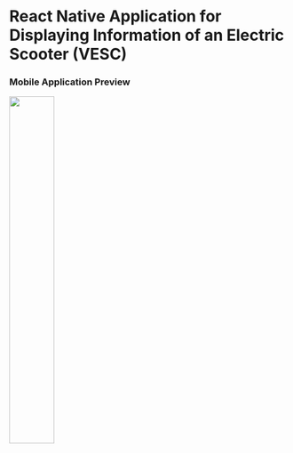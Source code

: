 # React Native Application for Displaying Information of an Electric Scooter (VESC)

### Mobile Application Preview

<img src="https://github.com/DarwinCamahalan/eks-app/assets/120079195/db8f3d2b-861f-4e07-a524-1227155f1450" width=40% height=40%>
